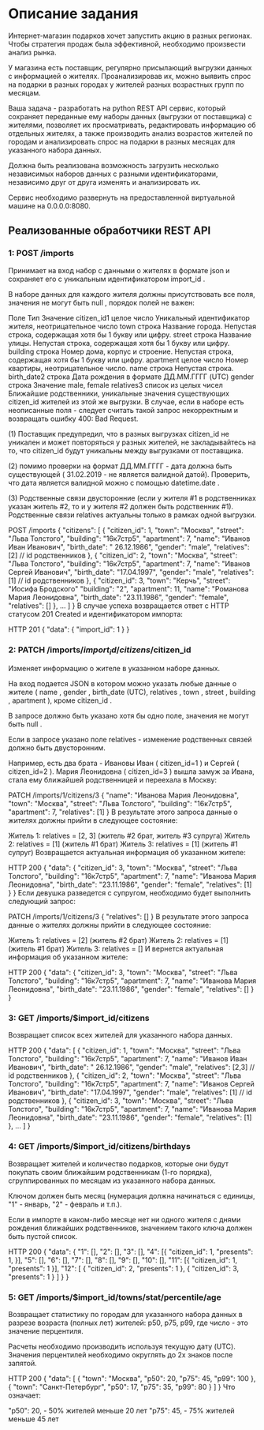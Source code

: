 # Описание задания
Интернет-магазин подарков хочет запустить акцию в разных регионах. Чтобы стратегия продаж была эффективной, необходимо произвести анализ рынка.

У магазина есть поставщик, регулярно присылающий выгрузки данных с информацией о жителях. Проанализировав их, можно выявить спрос на подарки в разных городах у жителей разных возрастных групп по месяцам.

Ваша задача - разработать на python REST API сервис, который сохраняет переданные ему наборы данных (выгрузки от поставщика) c жителями, позволяет их просматривать, редактировать информацию об отдельных жителях, а также производить анализ возрастов жителей по городам и анализировать спрос на подарки в разных месяцах для указанного набора данных.

Должна быть реализована возможность загрузить несколько независимых наборов данных с разными идентификаторами, независимо друг от друга изменять и анализировать их.

Сервис необходимо развернуть на предоставленной виртуальной машине на 0.0.0.0:8080.

## Реализованные обработчики REST API
### 1: POST /imports
Принимает на вход набор с данными о жителях в формате json и сохраняет его с уникальным идентификатором import_id .

В наборе данных для каждого жителя должны присутствовать все поля, значения не могут быть null , порядок полей не важен:

Поле	Тип	Значение
citizen_id1	целое число	Уникальный идентификатор жителя, неотрицательное число
town	строка	Название города. Непустая строка, содержащая хотя бы 1 букву или цифру.
street	строка	Название улицы. Непустая строка, содержащая хотя бы 1 букву или цифру.
building	строка	Номер дома, корпус и строение. Непустая строка, содержащая хотя бы 1 букву или цифру.
apartment	целое число	Номер квартиры, неотрицательное число.
name	строка	Непустая строка.
birth_date2	строка	Дата рождения в формате ДД.ММ.ГГГГ (UTC)
gender	строка	Значение male, female
relatives3	список из целых чисел	Ближайшие родственники, уникальные значения существующих citizen_id жителей из этой же выгрузки.
В случае, если в наборе есть неописанные поля - следует считать такой запрос некорректным и возвращать ошибку 400: Bad Request.

(1) Поставщик предупредил, что в разных выгрузках citizen_id не уникален и может повторяться у разных жителей, не закладывайтесь на то, что citizen_id будут уникальны между выгрузками от поставщика.

(2) помимо проверки на формат ДД.ММ.ГГГГ - дата должна быть существующей ( 31.02.2019 - не является валидной датой). Проверить, что дата является валидной можно с помощью datetime.date .

(3) Родственные связи двусторонние (если у жителя #1 в родственниках указан житель #2, то и у жителя #2 должен быть родственник #1). Родственные связи relatives актуальны только в рамках одной выгрузки.

POST /imports
{
	"citizens": [
		{
			"citizen_id": 1,
			"town": "Москва",
			"street": "Льва Толстого",
			"building": "16к7стр5",
			"apartment": 7,
			"name": "Иванов Иван Иванович",
			"birth_date": " 26.12.1986",
			"gender": "male",
			"relatives": [2] // id родственников
		},
		{
			"citizen_id": 2,
			"town": "Москва",
			"street": "Льва Толстого",
			"building": "16к7стр5",
			"apartment": 7,
			"name": "Иванов Сергей Иванович",
			"birth_date": "17.04.1997",
			"gender": "male",
			"relatives": [1] // id родственников
		},
		{
			"citizen_id": 3,
			"town": "Керчь",
			"street": "Иосифа Бродского"
			"building": "2",
			"apartment": 11,
			"name": "Романова Мария Леонидовна",
			"birth_date": "23.11.1986",
			"gender": "female",
			"relatives": []
		},
		...
	]
}
В случае успеха возвращается ответ с HTTP статусом 201 Created и идентификатором импорта:

HTTP 201
{
	"data": {
		"import_id": 1
	}
}
### 2: PATCH /imports/$import_id/citizens/$citizen_id
Изменяет информацию о жителе в указанном наборе данных.

На вход подается JSON в котором можно указать любые данные о жителе ( name , gender , birth_date (UTC), relatives , town , street , building , apartment ), кроме citizen_id .

В запросе должно быть указано хотя бы одно поле, значения не могут быть null .

Если в запросе указано поле relatives - изменение родственных связей должно быть двусторонним.

Например, есть два брата - Ивановы Иван ( citizen_id=1 ) и Сергей ( citizen_id=2 ). Мария Леонидовна ( citizen_id=3 ) вышла замуж за Ивана, стала ему ближайшей родственницей и переехала в Москву:

PATCH /imports/1/citizens/3
{
	"name": "Иванова Мария Леонидовна",
	"town": "Москва",
	"street": "Льва Толстого",
	"building": "16к7стр5",
	"apartment": 7,
	"relatives": [1]
}
В результате этого запроса данные о жителях должны прийти в следующее состояние:

Житель 1: relatives = [2, 3] (житель #2 брат, житель #3 супруга)
Житель 2: relatives = [1] (житель #1 брат)
Житель 3: relatives = [1] (житель #1 супруг)
Возвращается актуальная информация об указанном жителе:

HTTP 200
{
	"data": {
		"citizen_id": 3,
		"town": "Москва",
		"street": "Льва Толстого",
		"building": "16к7стр5",
		"apartment": 7,
		"name": "Иванова Мария Леонидовна",
		"birth_date": "23.11.1986",
		"gender": "female",
		"relatives": [1]
	}
}
Если девушка разведется с супругом, необходимо будет выполнить следующий запрос:

PATCH /imports/1/citizens/3
{
    "relatives": []
}
В результате этого запроса данные о жителях должны прийти в следующее состояние:

Житель 1: relatives = [2] (житель #2 брат)
Житель 2: relatives = [1] (житель #1 брат)
Житель 3: relatives = []
И вернется актуальная информация об указанном жителе:

HTTP 200
{
    "data": {
        "citizen_id": 3,
        "town": "Москва",
        "street": "Льва Толстого",
        "building": "16к7стр5",
        "apartment": 7,
        "name": "Иванова Мария Леонидовна",
        "birth_date": "23.11.1986",
        "gender": "female",
        "relatives": []
    }
}
### 3: GET /imports/$import_id/citizens
Возвращает список всех жителей для указанного набора данных.

HTTP 200
{
	"data": [
		{
			"citizen_id": 1,
			"town": "Москва",
			"street": "Льва Толстого",
			"building": "16к7стр5",
			"apartment": 7,
			"name": "Иванов Иван Иванович",
			"birth_date": " 26.12.1986",
			"gender": "male",
			"relatives": [2,3] // id родственников
		},
		{
			"citizen_id": 2,
			"town": "Москва",
			"street": "Льва Толстого",
			"building": "16к7стр5",
			"apartment": 7,
			"name": "Иванов Сергей Иванович",
			"birth_date": "17.04.1997",
			"gender": "male",
			"relatives": [1] // id родственников
		},
		{
			"citizen_id": 3,
			"town": "Москва",
			"street": "Льва Толстого",
			"building": "16к7стр5",
			"apartment": 7,
			"name": "Иванова Мария Леонидовна",
			"birth_date": "23.11.1986",
			"gender": "female",
			"relatives": [1]
		},
		...
	]
}
### 4: GET /imports/$import_id/citizens/birthdays
Возвращает жителей и количество подарков, которые они будут покупать своим ближайшим родственникам (1-го порядка), сгруппированных по месяцам из указанного набора данных.

Ключом должен быть месяц (нумерация должна начинаться с единицы, "1" - январь, "2" - февраль и т.п.).

Если в импорте в каком-либо месяце нет ни одного жителя с днями рождения ближайших родственников, значением такого ключа должен быть пустой список.

HTTP 200
{
	"data": {
		"1": [],
		"2": [],
		"3": [],
		"4": [{
			"citizen_id": 1,
			"presents": 1,
		}],
		"5": [],
		"6": [],
		"7": [],
		"8": [],
		"9": [],
		"10": [],
		"11": [{
			"citizen_id": 1,
			"presents": 1
		}],
		"12": [
			{
				"citizen_id": 2,
				"presents": 1
			},
			{
				"citizen_id": 3,
				"presents": 1
			}
		]
	}
}
### 5: GET /imports/$import_id/towns/stat/percentile/age
Возвращает статистику по городам для указанного набора данных в разрезе возраста (полных лет) жителей: p50, p75, p99, где число - это значение перцентиля.

Расчеты необходимо производить используя текущую дату (UTC). Значения перцентилей необходимо округлять до 2х знаков после запятой.

HTTP 200
{
	"data": [
		{
			"town": "Москва",
			"p50": 20,
			"p75": 45,
			"p99": 100
		},
		{
			"town": "Санкт-Петербург",
			"p50": 17,
			"p75": 35,
			"p99": 80
		}
	]
}
Что означает:

"p50": 20, - 50% жителей меньше 20 лет
"p75": 45, - 75% жителей меньше 45 лет